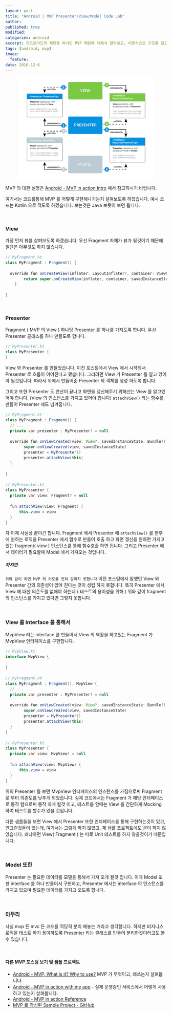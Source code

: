 ```yaml
---
layout: post
title: "Android | MVP Presenter/View/Model Code Lab"
author:
published: true
modified:
categories: android
excerpt: 안드로이드의 패턴중 하나인 MVP 패턴에 대해서 알아보고, 어떤식으로 구조를 잡고 코드를 구현해 나가야 되는지 코드를 통해서 차근차근 살펴봅시다. 이번에는 Presenter/View/Model 에 관한 이야기 입니다.
tags: [android, mvp]
image:
  feature:
date: 2016-12-6
---
```

<figure>
	<img src="/images/posting_mvp/ig_mvp_01.png" alt="image">
</figure>

MVP 의 대한 설명은 [Android - MVP in action Intro](http://moka-a.github.io/android/android-mvp/) 에서 참고하시기 바랍니다.

여기서는 코드를통해 MVP 를 어떻게 구현해나가는지 살펴보도록 하겠습니다. 예시 코드는 Kotlin 으로 적도록 하겠습니다. 보는것은 Java 보듯이 보면 됩니다.

<br>

### View
가장 먼저 뷰를 살펴보도록 하겠습니다.
우선 Fragment 자체가 뷰가 될것이기 때문에 일단은 아무것도 하지 않습니다.

``` java
// MyFragment.kt
class MyFragment : Fragment() {

  override fun onCreateView(inflater: LayoutInflater?, container: ViewGroup?, savedInstanceState: Bundle?): View? {
        return super.onCreateView(inflater, container, savedInstanceState)
    }

}
```

<br>

### Presenter
Fragment ( MVP 의 View ) 하나당 Presenter 를 하나를 가지도록 합니다. 우선 Presenter 클래스를 하나 만들도록 합니다.

``` java
// MyPresenter.kt
class MyPresenter {
}
```

View 와 Presenter 를 만들었습니다. 이전 포스팅에서 View 에서 시작되서 Presenter 로 흐름이 이어진다고 했습니다. 그러려면 View 가 Presenter 를 알고 있어야 될것입니다. 따라서 위에서 만들어준 Presenter 의 객체를 생성 하도록 합니다.

그리고 또한 Presenter 도 연산이 끝나고 화면을 갱신해주기 위해선는 View 를 알고있어야 합니다. (View 의 인스턴스를 가지고 있어야 합니다) `attachView()` 라는 함수를 만들어 Presenter 에도 넘겨줍니다.

``` java
// MyFragment.kt
class MyFragment : Fragment() {
  // ...
  private var presenter : MyPresenter? = null

  override fun onViewCreated(view: View?, savedInstanceState: Bundle?) {
        super.onViewCreated(view, savedInstanceState)
        presenter = MyPresenter()
        presenter.attachView(this)
  }

}

// MyPresenter.kt
class MyPresenter {
  private var view: Fragment? = null

  fun attachView(view: Fragment) {
      this.view = view
  }
}
```

자 이제 사실상 끝이긴 합니다. Fragment 에서 Presenter 에 `attachView()` 를 한후에 원하는 로직을 Presenter 에서 함수로 만들어 호출 하고 화면 갱신을 원하면 가지고 있는 fragment( view ) 인스턴스를 통해 함수호출 하면 됩니다. 그리고 Presenter 에서 데이터가 필요할때 Model 에서 가져오는 것입니다.

##### 하지만
`위와 같이 하면 MVP 의 의도를 전혀 살리지 못합니다` 이전 포스팅에서 말했던 View 와 Presenter 간의 의존성이 없어 진다는 것이 성립 하지 못합니다. 특히 Presenter 에서 View 에 대한 의존도를 없애야 하는데 ( 테스트의 용이성을 위해 ) 위와 같이 fragment 의 인스턴스를 가지고 있다면 그렇지 못합니다.

<br>

### View 를 Interface 를 통해서
MvpView 라는 interface 를 만들어서 View 의 역활을 하고있는 Fragment 가 MvpView 인터페이스를 구현합니다.

``` java
// MvpView.kt
interface MvpView {

}

// MyFragment.kt
class MyFragment : Fragment(), MvpView {
  // ...
  private var presenter : MyPresenter? = null

  override fun onViewCreated(view: View?, savedInstanceState: Bundle?) {
        super.onViewCreated(view, savedInstanceState)
        presenter = MyPresenter()
        presenter.attachView(this)
  }
}

// MyPresenter.kt
class MyPresenter {
  private var view: MvpView? = null

  fun attachView(view: MvpView) {
      this.view = view
  }
}
```

위의 Presenter 를 보면 MvpView 인터페이스의 인스턴스를 가짐으로써 Fragment 로 부터 의존도를 낮추게 되었습니다. 실제 코드에서는 Fragment 가 해당 인터페이스로 동작 함으로써 동작 하게 될것 이고, 테스트를 할때는 View 를 간단하게 Mocking 하여 테스트를 할수가 있을 것입니다.

다른 샘플들을 보면 View 에서 Presenter 또한 인터페이스를 통해 구현하는것이 있고, 안그런것들이 있는데, 여기서는 그렇게 하지 않았고, 제 샘플 프로젝트에도 굳이 하지 않았습니다. 왜냐하면 View( Fragment ) 는 따로 Unit 테스트를 하지 않을것이기 때문입니다.

<br>

### Model 또한
Presenter 는 필요한 데이터를 모델을 통해서 가져 오게 될것 입니다. 이때 Model 또한 interface 를 하나 만들어서 구현하고, Presenter 에서는 interface 의 인스턴스를 가지고 있으며 필요한 데이터를 가지고 오도록 합니다.

<br>

### 마무리
사실 mvp 든 mvc 든 코드를 적당히 분리 해놓는 거라고 생각합니다. 하지만 비지니스 로직을 테스트 하기 용이하도록 Presenter 라는 클래스를 만들어 분리한것이라고도 볼수 있습니다.

<br>

#### 다른 MVP 포스팅 보기 및 샘플 프로젝트
- [Android - MVP, What is it? Why to use?](http://moka-a.github.io/android/android-mvp/) MVP 가 무엇이고, 왜쓰는지 살펴봅니다.
- [Android - MVP in action with my app](http://moka-a.github.io/android/android-mvp-02/) - 실제 운영중인 서비스에서 어떻게 사용하고 있는지 살펴봅니다.
- [Android - MVP in action Reference](http://moka-a.github.io/android/android-mvp-03/)
- [MVP 로 작성된 Sample Project - GitHub](https://github.com/moka-a/moka-sample-android)

<br>
<br>
